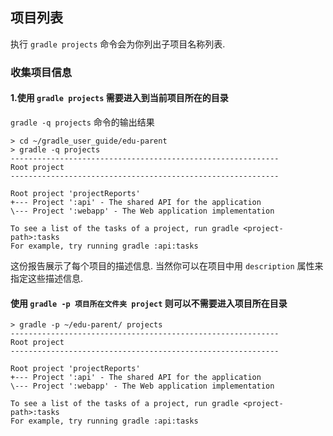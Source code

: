 ## 项目列表

执行 `gradle projects` 命令会为你列出子项目名称列表.

### 收集项目信息

#### 1.使用 `gradle projects` **需要进入到当前项目所在的目录**

`gradle -q projects` 命令的输出结果

```
> cd ~/gradle_user_guide/edu-parent
> gradle -q projects
------------------------------------------------------------
Root project
------------------------------------------------------------

Root project 'projectReports'
+--- Project ':api' - The shared API for the application
\--- Project ':webapp' - The Web application implementation

To see a list of the tasks of a project, run gradle <project-path>:tasks
For example, try running gradle :api:tasks

```

这份报告展示了每个项目的描述信息. 当然你可以在项目中用 `description` 属性来指定这些描述信息.

#### 使用 `gradle -p 项目所在文件夹 project` 则可以不需要进入项目所在目录

```
> gradle -p ~/edu-parent/ projects
------------------------------------------------------------
Root project
------------------------------------------------------------

Root project 'projectReports'
+--- Project ':api' - The shared API for the application
\--- Project ':webapp' - The Web application implementation

To see a list of the tasks of a project, run gradle <project-path>:tasks
For example, try running gradle :api:tasks

```